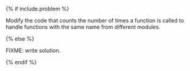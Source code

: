 {% if include.problem %}

Modify the code that counts the number of times a function is called
to handle functions with the same name from different modules.

{% else %}

FIXME: write solution.

{% endif %}

